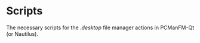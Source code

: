 # Scripts

The necessary scripts for the *.desktop* file manager actions in PCManFM-Qt (or Nautilus).
